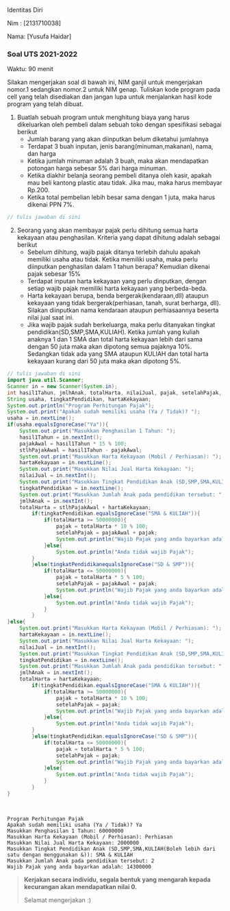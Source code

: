 Identitas Diri

Nim : [2131710038]

Nama: [Yusufa Haidar]

### Soal UTS 2021-2022
Waktu: 90 menit

Silakan mengerjakan soal di bawah ini, NIM ganjil untuk mengerjakan nomor.1 sedangkan nomor.2 untuk NIM genap. Tuliskan
kode program pada cell yang telah disediakan dan jangan lupa untuk menjalankan hasil kode program yang telah dibuat.

1. Buatlah sebuah program untuk menghitung biaya yang harus dikeluarkan oleh pembeli dalam sebuah toko dengan spesifikasi sebagai berikut
    + Jumlah barang yang akan diinputkan belum diketahui jumlahnya
    + Terdapat 3 buah inputan, jenis barang(minuman,makanan), nama, dan harga
    + Ketika jumlah minuman adalah 3 buah, maka akan mendapatkan potongan harga sebesar 5% dari harga minuman.
    + Ketika diakhir belanja seorang pembeli ditanya oleh kasir, apakah mau beli kantong plastic atau tidak. Jika mau, maka harus membayar Rp.200.
    + Ketika total pembelian lebih besar sama dengan 1 juta, maka harus dikenai PPN 7%.


```Java
// tulis jawaban di sini
```

2.	Seorang yang akan membayar pajak perlu dihitung semua harta kekayaan atau penghasilan. Kriteria yang dapat dihitung adalah sebagai berikut
    + Sebelum dihitung, wajib pajak ditanya terlebih dahulu apakah memiliki usaha atau tidak. Ketika memiliki usaha, maka perlu diinputkan penghasilan dalam 1 tahun berapa? Kemudian dikenai pajak sebesar 15%
    + Terdapat inputan harta kekayaan yang perlu dinputkan, dengan setiap wajib pajak memiliki harta kekayaan yang berbeda-beda.
    + Harta kekayaan berupa, benda bergerak(kendaraan,dll) ataupun kekayaan yang tidak bergerak(perhiasan, tanah, surat berharga, dll). Silakan diinputkan nama kendaraan ataupun perhiasaannya beserta nilai jual saat ini.
    + Jika wajib pajak sudah berkeluarga, maka perlu ditanyakan tingkat pendidikan(SD,SMP,SMA,KULIAH). Ketika jumlah yang kuliah anaknya 1 dan 1 SMA dan total harta kekayaan lebih dari sama dengan 50 juta maka akan dipotong semua pajaknya 10%. Sedangkan tidak ada yang SMA ataupun KULIAH dan total harta kekayaan kurang dari 50 juta maka akan dipotong 5%.


```Java
// tulis jawaban di sini
import java.util.Scanner;
Scanner in = new Scanner(System.in);
int hasil1Tahun, jmlhAnak, totalHarta, nilaiJual, pajak, setelahPajak, pajakAwal, stlhPajakAwal;   
String usaha, tingkatPendidikan, hartaKekayaan;  
System.out.println("Program Perhitungan Pajak");
System.out.print("Apakah sudah memiliki usaha (Ya / Tidak)? ");
usaha = in.nextLine();
if(usaha.equalsIgnoreCase("Ya")){
    System.out.print("Masukkan Penghasilan 1 Tahun: ");
    hasil1Tahun = in.nextInt();
    pajakAwal = hasil1Tahun * 15 % 100;
    stlhPajakAwal = hasil1Tahun - pajakAwal;
    System.out.print("Masukkan Harta Kekayaan (Mobil / Perhiasan): ");
    hartaKekayaan = in.nextLine();
    System.out.print("Masukkan Nilai Jual Harta Kekayaan: ");
    nilaiJual = in.nextInt();
    System.out.print("Masukkan Tingkat Pendidikan Anak (SD,SMP,SMA,KULIAH(Boleh lebih dari satu dengan menggunakan &)): ");
    tingkatPendidikan = in.nextLine();
    System.out.print("Masukkan Jumlah Anak pada pendidikan tersebut: ");
    jmlhAnak = in.nextInt();
    totalHarta = stlhPajakAwal + hartaKekayaan;
        if(tingkatPendidikan.equalsIgnoreCase("SMA & KULIAH")){
            if(totalHarta >= 50000000){
                pajak = totalHarta * 10 % 100;
                setelahPajak = pajakAwal + pajak;
                System.out.println("Wajib Pajak yang anda bayarkan adalah: " + setelahPajak);
            }else{
                System.out.println("Anda tidak wajib Pajak");
        }
        }else(tingkatPendidikanequalsIgnoreCase("SD & SMP")){
            if(totalHarta <= 50000000){
                pajak = totalHarta * 5 % 100;
                setelahPajak = pajakAwal + pajak;
                System.out.println("Wajib Pajak yang anda bayarkan adalah: " + setelahPajak);
            }else{
                System.out.println("Anda tidak wajib Pajak");    
            }
        }
}else{
    System.out.print("Masukkan Harta Kekayaan (Mobil / Perhiasan): ");
    hartaKekayaan = in.nextLine();
    System.out.print("Masukkan Nilai Jual Harta Kekayaan: ");
    nilaiJual = in.nextInt();
    System.out.print("Masukkan Tingkat Pendidikan Anak (SD,SMP,SMA,KULIAH(Boleh lebih dari satu dengan menggunakan &)): ");
    tingkatPendidikan = in.nextLine();
    System.out.print("Masukkan Jumlah Anak pada pendidikan tersebut: ");
    jmlhAnak = in.nextInt();
    totalHarta = hartaKekayaan;
        if(tingkatPendidikan.equalsIgnoreCase("SMA & KULIAH")){
            if(totalHarta >= 50000000){
                pajak = totalHarta * 10 % 100;
                setelahPajak = pajak;
                System.out.println("Wajib Pajak yang anda bayarkan adalah: " + setelahPajak);
            }else{
                System.out.println("Anda tidak wajib Pajak");
        }
        }else(tingkatPendidikan.equalsIgnoreCase("SD & SMP")){
            if(totalHarta <= 50000000){
                pajak = totalHarta * 5 % 100;
                setelahPajak = pajak;
                System.out.println("Wajib Pajak yang anda bayarkan adalah: " + setelahPajak);
            }else{
                System.out.println("Anda tidak wajib Pajak");    
            }
        }
}    
            
    

```
    Program Perhitungan Pajak
    Apakah sudah memiliki usaha (Ya / Tidak)? Ya
    Masukkan Penghasilan 1 Tahun: 60000000
    Masukkan Harta Kekayaan (Mobil / Perhiasan): Perhiasan
    Masukkan Nilai Jual Harta Kekayaan: 2000000
    Masukkan Tingkat Pendidikan Anak (SD,SMP,SMA,KULIAH(Boleh lebih dari satu dengan menggunakan &)): SMA & KULIAH
    Masukkan Jumlah Anak pada pendidikan tersebut: 2
    Wajib Pajak yang anda bayarkan adalah: 14300000 

    


> **Kerjakan secara individu, segala bentuk yang mengarah kepada kecurangan akan mendapatkan nilai 0.**
>
> Selamat mengerjakan :)

